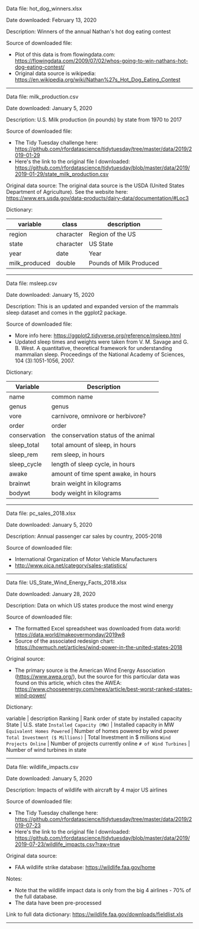 
Data file: hot_dog_winners.xlsx

Date downloaded: February 13, 2020

Description: Winners of the annual Nathan's hot dog eating contest

Source of downloaded file:
- Plot of this data is from flowingdata.com: https://flowingdata.com/2009/07/02/whos-going-to-win-nathans-hot-dog-eating-contest/
- Original data source is wikipedia: https://en.wikipedia.org/wiki/Nathan%27s_Hot_Dog_Eating_Contest

---

Data file: milk_production.csv

Date downloaded: January 5, 2020

Description: U.S. Milk production (in pounds) by state from 1970 to 2017

Source of downloaded file:
- The Tidy Tuesday challenge here: https://github.com/rfordatascience/tidytuesday/tree/master/data/2019/2019-01-29
- Here's the link to the original file I downloaded: https://github.com/rfordatascience/tidytuesday/blob/master/data/2019/2019-01-29/state_milk_production.csv

Original data source: The original data source is the USDA (United States Department of Agriculture). See the website here:
https://www.ers.usda.gov/data-products/dairy-data/documentation/#Loc3

Dictionary:

variable      |class     |description
--------------|----------|----------------------
region        |character |Region of the US
state         |character |US State
year          |date      |Year
milk_produced |double    |Pounds of Milk Produced

---

Data file: msleep.csv

Date downloaded: January 15, 2020

Description: This is an updated and expanded version of the mammals sleep dataset and comes in the ggplot2 package.

Source of downloaded file:
- More info here: https://ggplot2.tidyverse.org/reference/msleep.html
- Updated sleep times and weights were taken from V. M. Savage and G. B. West. A quantitative, theoretical framework for understanding mammalian sleep. Proceedings of the National Academy of Sciences, 104 (3):1051-1056, 2007.

Dictionary:

Variable     | Description
-------------|------------------------------------------------
name         | common name
genus        | genus
vore         | carnivore, omnivore or herbivore?
order        | order
conservation | the conservation status of the animal
sleep_total  | total amount of sleep, in hours
sleep_rem    | rem sleep, in hours
sleep_cycle  | length of sleep cycle, in hours
awake        | amount of time spent awake, in hours
brainwt      | brain weight in kilograms
bodywt       | body weight in kilograms

---

Data file: pc_sales_2018.xlsx

Date downloaded: January 5, 2020

Description: Annual passenger car sales by country, 2005-2018

Source of downloaded file:
- International Organization of Motor Vehicle Manufacturers
- http://www.oica.net/category/sales-statistics/

---

Data file: US_State_Wind_Energy_Facts_2018.xlsx

Date downloaded: January 28, 2020

Description: Data on which US states produce the most wind energy

Source of downloaded file:
- The formatted Excel spreadsheet was downloaded from data.world: https://data.world/makeovermonday/2019w8
- Source of the associated redesign chart: https://howmuch.net/articles/wind-power-in-the-united-states-2018

Original source:
- The primary source is the American Wind Energy Association (https://www.awea.org/), but the source for this particular data was found on this article, which cites the AWEA: https://www.chooseenergy.com/news/article/best-worst-ranked-states-wind-power/

Dictionary:

variable                        | description
Ranking                         | Rank order of state by installed capacity
State                           | U.S. state
`Installed Capacity (MW)`       | Installed capacity in MW
`Equivalent Homes Powered`      | Number of homes powered by wind power
`Total Investment ($ Millions)` | Total Investment in $ millions
`Wind Projects Online`          | Number of projects currently online
`# of Wind Turbines`            | Number of wind turbines in state

---

Data file: wildlife_impacts.csv

Date downloaded: January 5, 2020

Description: Impacts of wildlife with aircraft by 4 major US airlines

Source of downloaded file:
- The Tidy Tuesday challenge here: https://github.com/rfordatascience/tidytuesday/tree/master/data/2019/2019-07-23
- Here's the link to the original file I downloaded: https://github.com/rfordatascience/tidytuesday/blob/master/data/2019/2019-07-23/wildlife_impacts.csv?raw=true

Original data source:
- FAA wildlife strike database: https://wildlife.faa.gov/home

Notes:
- Note that the wildlife impact data is only from the big 4 airlines - 70% of the full database.
- The data have been pre-processed

Link to full data dictionary:
https://wildlife.faa.gov/downloads/fieldlist.xls

---

